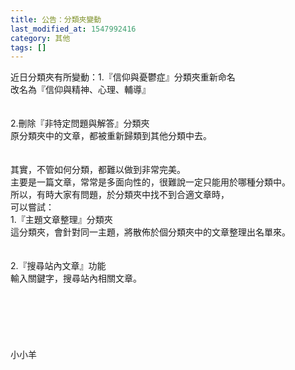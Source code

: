```yaml
---
title: 公告：分類夾變動
last_modified_at: 1547992416
category: 其他
tags: []
---
```


近日分類夾有所變動：<!--more-->1.『信仰與憂鬱症』分類夾重新命名<br>改名為『信仰與精神、心理、輔導』<br><br><br>2.刪除『非特定問題與解答』分類夾<br>原分類夾中的文章，都被重新歸類到其他分類中去。<br><br><br>其實，不管如何分類，都難以做到非常完美。<br>主要是一篇文章，常常是多面向性的，很難說一定只能用於哪種分類中。<br>所以，有時大家有問題，於分類夾中找不到合適文章時，<br>可以嘗試：<br>1.『主題文章整理』分類夾<br>這分類夾，會針對同一主題，將散佈於個分類夾中的文章整理出名單來。<br><br><br>2.『搜尋站內文章』功能<br>輸入關鍵字，搜尋站內相關文章。<br><br><br><br><br><br><br>小小羊
